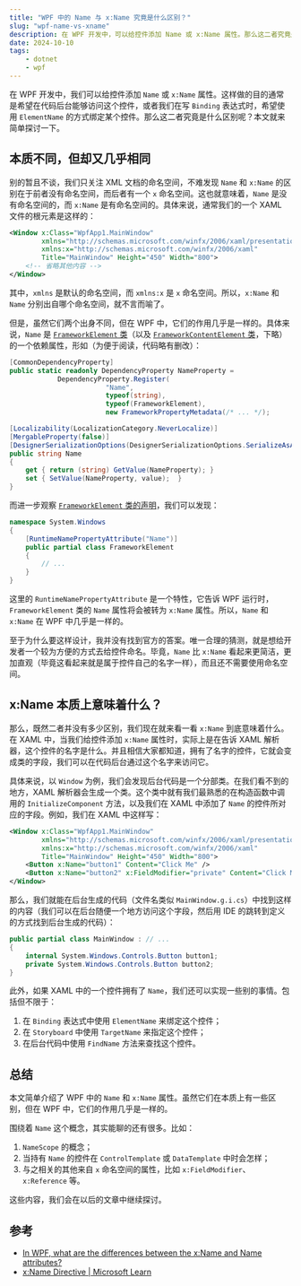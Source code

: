 ```yaml
---
title: "WPF 中的 Name 与 x:Name 究竟是什么区别？"
slug: "wpf-name-vs-xname"
description: 在 WPF 开发中，可以给控件添加 Name 或 x:Name 属性。那么这二者究竟是什么区别呢？本文就来简单探讨一下。
date: 2024-10-10
tags:
    - dotnet
    - wpf
---
```


在 WPF 开发中，我们可以给控件添加 `Name` 或 `x:Name` 属性。这样做的目的通常是希望在代码后台能够访问这个控件，或者我们在写 `Binding` 表达式时，希望使用 `ElementName` 的方式绑定某个控件。那么这二者究竟是什么区别呢？本文就来简单探讨一下。

## 本质不同，但却又几乎相同

别的暂且不谈，我们只关注 XML 文档的命名空间，不难发现 `Name` 和 `x:Name` 的区别在于前者没有命名空间，而后者有一个 `x` 命名空间。这也就意味着，`Name` 是没有命名空间的，而 `x:Name` 是有命名空间的。具体来说，通常我们的一个 XAML 文件的根元素是这样的：

```xml
<Window x:Class="WpfApp1.MainWindow"
        xmlns="http://schemas.microsoft.com/winfx/2006/xaml/presentation"
        xmlns:x="http://schemas.microsoft.com/winfx/2006/xaml"
        Title="MainWindow" Height="450" Width="800">
    <!-- 省略其他内容 -->
</Window>
```

其中，`xmlns` 是默认的命名空间，而 `xmlns:x` 是 `x` 命名空间。所以，`x:Name` 和 `Name` 分别出自哪个命名空间，就不言而喻了。

但是，虽然它们两个出身不同，但在 WPF 中，它们的作用几乎是一样的。具体来说，`Name` 是 [`FrameworkElement` 类](https://source.dot.net/#PresentationFramework/System/Windows/FrameworkElement.cs,3213)（以及 [`FrameworkContentElement` 类](https://source.dot.net/#PresentationFramework/System/Windows/FrameworkContentElement.cs,834)，下略）的一个依赖属性，形如（为便于阅读，代码略有删改）：

```c#
[CommonDependencyProperty]
public static readonly DependencyProperty NameProperty =
            DependencyProperty.Register(
                        "Name",
                        typeof(string),
                        typeof(FrameworkElement),
                        new FrameworkPropertyMetadata(/* ... */);

[Localizability(LocalizationCategory.NeverLocalize)]
[MergableProperty(false)]
[DesignerSerializationOptions(DesignerSerializationOptions.SerializeAsAttribute)]
public string Name
{
    get { return (string) GetValue(NameProperty); }
    set { SetValue(NameProperty, value);  }
}
```

而进一步观察 [`FrameworkElement` 类的声明](https://source.dot.net/#PresentationFramework/System/Windows/Generated/FrameworkElement.cs,30)，我们可以发现：

```c#
namespace System.Windows
{
    [RuntimeNamePropertyAttribute("Name")]
    public partial class FrameworkElement
    {
        // ...
    }
}
```

这里的 `RuntimeNamePropertyAttribute` 是一个特性，它告诉 WPF 运行时，`FrameworkElement` 类的 `Name` 属性将会被转为 `x:Name` 属性。所以，`Name` 和 `x:Name` 在 WPF 中几乎是一样的。

至于为什么要这样设计，我并没有找到官方的答案。唯一合理的猜测，就是想给开发者一个较为方便的方式去给控件命名。毕竟，`Name` 比 `x:Name` 看起来更简洁，更加直观（毕竟这看起来就是属于控件自己的名字一样），而且还不需要使用命名空间。

## x:Name 本质上意味着什么？

那么，既然二者并没有多少区别，我们现在就来看一看 `x:Name` 到底意味着什么。在 XAML 中，当我们给控件添加 `x:Name` 属性时，实际上是在告诉 XAML 解析器，这个控件的名字是什么。并且相信大家都知道，拥有了名字的控件，它就会变成类的字段，我们可以在代码后台通过这个名字来访问它。

具体来说，以 `Window` 为例，我们会发现后台代码是一个分部类。在我们看不到的地方，XAML 解析器会生成一个类。这个类中就有我们最熟悉的在构造函数中调用的 `InitializeComponent` 方法，以及我们在 XAML 中添加了 `Name` 的控件所对应的字段。例如，我们在 XAML 中这样写：

```xml
<Window x:Class="WpfApp1.MainWindow"
        xmlns="http://schemas.microsoft.com/winfx/2006/xaml/presentation"
        xmlns:x="http://schemas.microsoft.com/winfx/2006/xaml"
        Title="MainWindow" Height="450" Width="800">
    <Button x:Name="button1" Content="Click Me" />
    <Button x:Name="button2" x:FieldModifier="private" Content="Click Me" />
</Window>
```

那么，我们就能在后台生成的代码（文件名类似 `MainWindow.g.i.cs`）中找到这样的内容（我们可以在后台随便一个地方访问这个字段，然后用 IDE 的跳转到定义的方式找到后台生成的代码）：

```c#
public partial class MainWindow : // ...
{
    internal System.Windows.Controls.Button button1;
    private System.Windows.Controls.Button button2;
}
```

此外，如果 XAML 中的一个控件拥有了 `Name`，我们还可以实现一些别的事情。包括但不限于：

1. 在 `Binding` 表达式中使用 `ElementName` 来绑定这个控件；
2. 在 `Storyboard` 中使用 `TargetName` 来指定这个控件；
3. 在后台代码中使用 `FindName` 方法来查找这个控件。

## 总结

本文简单介绍了 WPF 中的 `Name` 和 `x:Name` 属性。虽然它们在本质上有一些区别，但在 WPF 中，它们的作用几乎是一样的。

围绕着 `Name` 这个概念，其实能聊的还有很多。比如：

1. `NameScope` 的概念；
2. 当持有 `Name` 的控件在 `ControlTemplate` 或 `DataTemplate` 中时会怎样；
3. 与之相关的其他来自 `x` 命名空间的属性，比如 `x:FieldModifier`、`x:Reference` 等。

这些内容，我们会在以后的文章中继续探讨。

## 参考

- [In WPF, what are the differences between the x:Name and Name attributes?](https://stackoverflow.com/questions/589874/in-wpf-what-are-the-differences-between-the-xname-and-name-attributes)
- [x:Name Directive | Microsoft Learn](https://learn.microsoft.com/en-us/dotnet/desktop/xaml-services/xname-directive)
